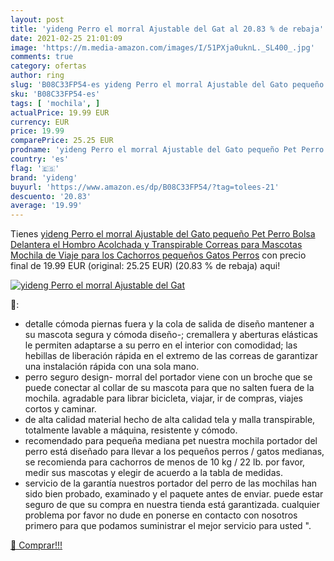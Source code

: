 ```yaml
---
layout: post
title: 'yideng Perro el morral Ajustable del Gat al 20.83 % de rebaja'
date: 2021-02-25 21:01:09
image: 'https://m.media-amazon.com/images/I/51PXja0uknL._SL400_.jpg'
comments: true
category: ofertas
author: ring
slug: 'B08C33FP54-es yideng Perro el morral Ajustable del Gato pequeño Pet...'
sku: 'B08C33FP54-es'
tags: [ 'mochila', ]
actualPrice: 19.99 EUR
currency: EUR
price: 19.99
comparePrice: 25.25 EUR
prodname: 'yideng Perro el morral Ajustable del Gato pequeño Pet Perro Bolsa Delantera  el Hombro Acolchada y Transpirable Correas para Mascotas Mochila de Viaje para los Cachorros pequeños Gatos Perros'
country: 'es'
flag: '🇪🇸'
brand: 'yideng'
buyurl: 'https://www.amazon.es/dp/B08C33FP54/?tag=tolees-21'
descuento: '20.83'
average: '19.99'
---
```


Tienes [yideng Perro el morral Ajustable del Gato pequeño Pet Perro Bolsa Delantera  el Hombro Acolchada y Transpirable Correas para Mascotas Mochila de Viaje para los Cachorros pequeños Gatos Perros](https://www.amazon.es/dp/B08C33FP54/?tag=tolees-21) con precio final de  19.99 EUR (original: 25.25 EUR) (20.83 %  de rebaja) aqui!

[![yideng Perro el morral Ajustable del Gat](https://m.media-amazon.com/images/I/51PXja0uknL._SL400_.jpg)](https://www.amazon.es/dp/B08C33FP54/?tag=tolees-21)

🔎:

- detalle cómoda piernas fuera y la cola de salida de diseño mantener a su mascota segura y cómoda diseño-; cremallera y aberturas elásticas le permiten adaptarse a su perro en el interior con comodidad; las hebillas de liberación rápida en el extremo de las correas de garantizar una instalación rápida con una sola mano.
- perro seguro design- morral del portador viene con un broche que se puede conectar al collar de su mascota para que no salten fuera de la mochila. agradable para librar bicicleta, viajar, ir de compras, viajes cortos y caminar.
- de alta calidad material hecho de alta calidad tela y malla transpirable, totalmente lavable a máquina, resistente y cómodo.
- recomendado para pequeña mediana pet nuestra mochila portador del perro está diseñado para llevar a los pequeños perros / gatos medianas, se recomienda para cachorros de menos de 10 kg / 22 lb. por favor, medir sus mascotas y elegir de acuerdo a la tabla de medidas.
- servicio de la garantía nuestros portador del perro de las mochilas han sido bien probado, examinado y el paquete antes de enviar. puede estar seguro de que su compra en nuestra tienda está garantizada. cualquier problema por favor no dude en ponerse en contacto con nosotros primero para que podamos suministrar el mejor servicio para usted ".

[🛒 Comprar!!!](https://www.amazon.es/dp/B08C33FP54/?tag=tolees-21)
